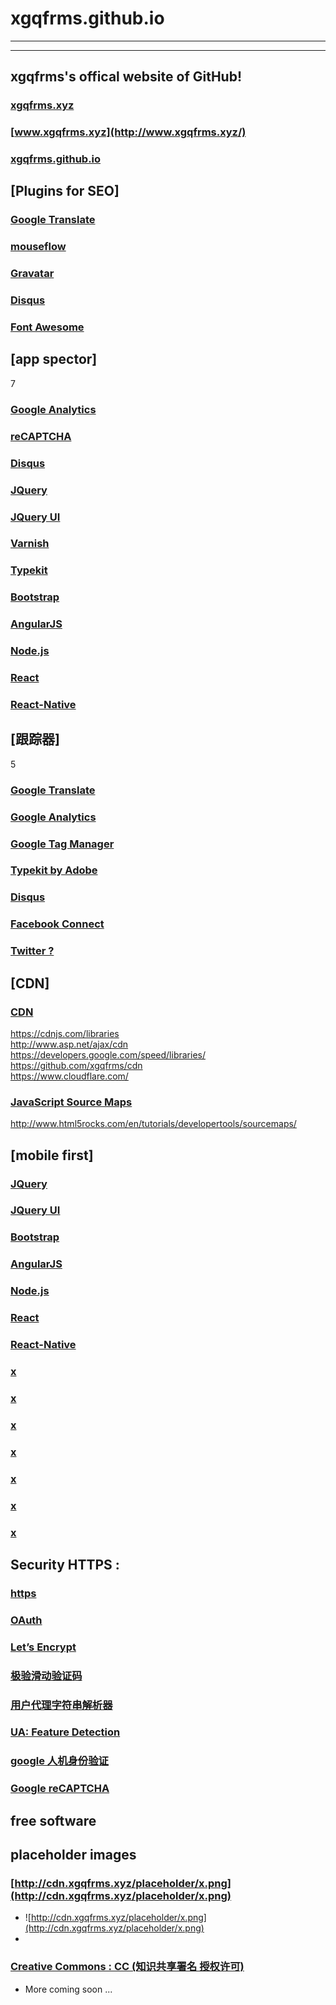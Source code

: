 # xgqfrms.github.io

***
***

## xgqfrms's offical website of GitHub!

### [xgqfrms.xyz](http://xgqfrms.xyz/)

### [www.xgqfrms.xyz](http://www.xgqfrms.xyz/)

### [xgqfrms.github.io](http://xgqfrms.github.io/xgqfrms/)

## [Plugins for SEO]

### [Google Translate](https://xgqfrms.github.io/DataStructure/)

### [mouseflow](https://xgqfrms.github.io/DataStructure/)

### [Gravatar](https://xgqfrms.github.io/DataStructure/)

### [Disqus](https://disqus.com/)

### [Font Awesome](http://fontawesome.io/)

## [app spector]

7
### [Google Analytics](https://analytics.google.com/analytics/web/?hl=zh-CN&pli=1#home/a68591543w105424940p109710584/)
### [reCAPTCHA](https://www.google.com/recaptcha/admin#list)
### [Disqus](https://disqus.com/home/forums/xgqfrms-xyz/)
### [JQuery](https://code.jquery.com/)
### [JQuery UI](http://jqueryui.com/)
### [Varnish](https://www.varnish-cache.org/)
### [Typekit](https://typekit.com/fonts)



### [Bootstrap](https://xgqfrms.github.io/DataStructure/)
### [AngularJS](https://xgqfrms.github.io/DataStructure/)
### [Node.js](https://xgqfrms.github.io/DataStructure/)
### [React](https://xgqfrms.github.io/DataStructure/)
### [React-Native](https://xgqfrms.github.io/DataStructure/)


## [跟踪器]

5
### [Google Translate](http://translate.google.com/manager/website/add?security_token=ALkJrhg2TsMjUN1yBJ96kn6iSR1g10TY4w%3A1470412679178&step=2&prevStep=1&hl=zh-CN&tl=_all&dm=2&ad=1&apl=1&ana=1&aid=UA-80900288-1)
### [Google Analytics](https://analytics.google.com/analytics/web/?hl=zh-CN&pli=1#home/a68591543w105424940p109710584/)
### [Google Tag Manager](https://tagmanager.google.com/?hl=en#/home)
### [Typekit by Adobe](https://typekit.com/fonts)
### [Disqus](https://disqus.com/home/forums/xgqfrms-xyz/)


### [Facebook Connect](https://developers.facebook.com/docs/javascript)
### [Twitter ?](https://developers.facebook.com/docs/javascript)

## [CDN]

### [CDN](https://www.maxcdn.com/)  
https://cdnjs.com/libraries   
http://www.asp.net/ajax/cdn  
https://developers.google.com/speed/libraries/  
https://github.com/xgqfrms/cdn  
https://www.cloudflare.com/  

### [JavaScript Source Maps](http://www.cnblogs.com/xgqfrms/p/5660715.html)  
http://www.html5rocks.com/en/tutorials/developertools/sourcemaps/  

## [mobile first]

### [JQuery](https://code.jquery.com/)
### [JQuery UI](https://xgqfrms.github.io/DataStructure/)
### [Bootstrap](https://xgqfrms.github.io/DataStructure/)
### [AngularJS](https://xgqfrms.github.io/DataStructure/)
### [Node.js](https://xgqfrms.github.io/DataStructure/)
### [React](https://xgqfrms.github.io/DataStructure/)
### [React-Native](https://xgqfrms.github.io/DataStructure/)


### [x](https://xgqfrms.github.io/DataStructure/)
### [x](https://xgqfrms.github.io/DataStructure/)
### [x](https://xgqfrms.github.io/DataStructure/)
### [x](https://xgqfrms.github.io/DataStructure/)
### [x](https://xgqfrms.github.io/DataStructure/)
### [x](https://xgqfrms.github.io/DataStructure/)
### [x](https://xgqfrms.github.io/DataStructure/)


## Security HTTPS : 

### [https](http://www.cnblogs.com/xgqfrms/p/5661999.html)
### [OAuth](https://github.com/xgqfrms/OAuth)
### [Let’s Encrypt](https://letsencrypt.org/)
### [极验滑动验证码](https://www.xgqfrms.xyz/)
### [用户代理字符串解析器](https://github.com/xgqfrms/ua-parser-js)
### [UA: Feature Detection](https://github.com/xgqfrms/Modernizr)
### [google 人机身份验证](https://www.google.com/recaptcha/intro/index.html)
### [Google reCAPTCHA](https://www.google.com/recaptcha/intro/index.html)



## free software


## placeholder images
### [http://cdn.xgqfrms.xyz/placeholder/x.png](http://cdn.xgqfrms.xyz/placeholder/x.png)
* ![http://cdn.xgqfrms.xyz/placeholder/x.png](http://cdn.xgqfrms.xyz/placeholder/x.png)
* 

### [Creative Commons : CC (知识共享署名 授权许可)](https://creativecommons.org/)

* More coming soon ...

